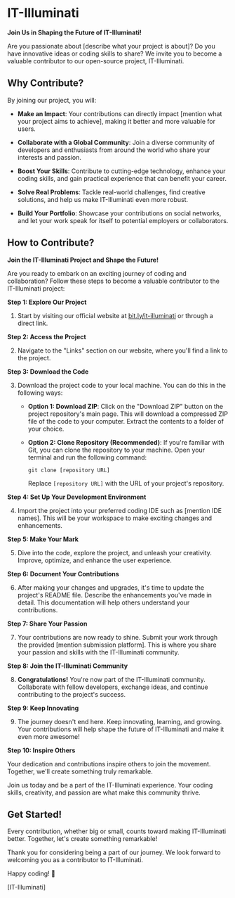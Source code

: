 # IT-Illuminati

**Join Us in Shaping the Future of IT-Illuminati!**

Are you passionate about [describe what your project is about]? Do you have innovative ideas or coding skills to share? We invite you to become a valuable contributor to our open-source project, IT-Illuminati.

## Why Contribute?

By joining our project, you will:

- **Make an Impact**: Your contributions can directly impact [mention what your project aims to achieve], making it better and more valuable for users.

- **Collaborate with a Global Community**: Join a diverse community of developers and enthusiasts from around the world who share your interests and passion.

- **Boost Your Skills**: Contribute to cutting-edge technology, enhance your coding skills, and gain practical experience that can benefit your career.

- **Solve Real Problems**: Tackle real-world challenges, find creative solutions, and help us make IT-Illuminati even more robust.

- **Build Your Portfolio**: Showcase your contributions on social networks, and let your work speak for itself to potential employers or collaborators.

## How to Contribute?

**Join the IT-Illuminati Project and Shape the Future!**

Are you ready to embark on an exciting journey of coding and collaboration? Follow these steps to become a valuable contributor to the IT-Illuminati project:

**Step 1: Explore Our Project**

1. Start by visiting our official website at [bit.ly/it-illuminati](https://bit.ly/it-illuminati) or through a direct link.

**Step 2: Access the Project**

2. Navigate to the "Links" section on our website, where you'll find a link to the project.

**Step 3: Download the Code**

3. Download the project code to your local machine. You can do this in the following ways:

   - **Option 1: Download ZIP**: Click on the "Download ZIP" button on the project repository's main page. This will download a compressed ZIP file of the code to your computer. Extract the contents to a folder of your choice.

   - **Option 2: Clone Repository (Recommended)**: If you're familiar with Git, you can clone the repository to your machine. Open your terminal and run the following command:

     ```
     git clone [repository URL]
     ```

     Replace `[repository URL]` with the URL of your project's repository.

**Step 4: Set Up Your Development Environment**

4. Import the project into your preferred coding IDE such as [mention IDE names]. This will be your workspace to make exciting changes and enhancements.

**Step 5: Make Your Mark**

5. Dive into the code, explore the project, and unleash your creativity. Improve, optimize, and enhance the user experience.

**Step 6: Document Your Contributions**

6. After making your changes and upgrades, it's time to update the project's README file. Describe the enhancements you've made in detail. This documentation will help others understand your contributions.

**Step 7: Share Your Passion**

7. Your contributions are now ready to shine. Submit your work through the provided [mention submission platform]. This is where you share your passion and skills with the IT-Illuminati community.

**Step 8: Join the IT-Illuminati Community**

8. **Congratulations!** You're now part of the IT-Illuminati community. Collaborate with fellow developers, exchange ideas, and continue contributing to the project's success.

**Step 9: Keep Innovating**

9. The journey doesn't end here. Keep innovating, learning, and growing. Your contributions will help shape the future of IT-Illuminati and make it even more awesome!

**Step 10: Inspire Others**

Your dedication and contributions inspire others to join the movement. Together, we'll create something truly remarkable.

Join us today and be a part of the IT-Illuminati experience. Your coding skills, creativity, and passion are what make this community thrive.

## Get Started!

Every contribution, whether big or small, counts toward making IT-Illuminati better. Together, let's create something remarkable!

Thank you for considering being a part of our journey. We look forward to welcoming you as a contributor to IT-Illuminati.

Happy coding! 🚀

[IT-Illuminati]
